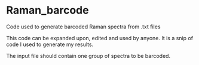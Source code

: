 # Raman_barcode
Code used to generate barcoded Raman spectra from .txt files

This code can be expanded upon, edited and used by anyone. It is a snip of code I used to generate my results.

The input file should contain one group of spectra to be barcoded.
